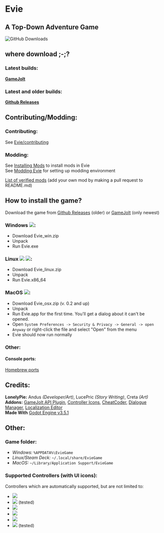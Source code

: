 # Evie
## A Top-Down Adventure Game
![GitHub Downloads](https://img.shields.io/github/downloads-pre/lnlypie/evie/latest/total?color=lightblue&label=downloads%20%28latest%29&logo=github&style=for-the-badge) 

## where download ;-;?
### Latest builds:
**[GameJolt](https://gamejolt.com/games/evie/699766)**
### Latest and older builds:
**[Github Releases](https://github.com/LnlyPie/Evie/releases)**

## Contributing/Modding:
### Contributing:
See [Evie/contributing](https://docs.andus.dev/lonelypie-games/evie#contributing)
### Modding:
See [Installing Mods](https://ldocs.andus.dev/evie/evie-modding#installing-mods-in-evie) to install mods in Evie</br>
See [Modding Evie](https://ldocs.andus.dev/evie/evie-modding#making-mods-for-evie) for setting up modding environment</br>

[List of verified mods](https://github.com/LnlyPie/evie-verified-mods) (add your own mod by making a pull request to README.md)

## How to install the game?
Download the game from [Github Releases](https://github.com/LnlyPie/Evie/releases) (older) or [GameJolt](https://gamejolt.com/games/projectevie/699766) (only newest)
### Windows ![](https://img.shields.io/badge/-0078D6?style=for-the-badge&logo=windows&logoColor=white):
 - Download Evie_win.zip
 - Unpack
 - Run Evie.exe
### Linux ![](https://img.shields.io/badge/-111927?style=for-the-badge&logo=linux&logoColor=white) ![](https://img.shields.io/badge/(untested)-000000?style=for-the-badge&logo=steamdeck&logoColor=white):
 - Download Evie_linux.zip
 - Unpack
 - Run Evie.x86_64
### MacOS ![](https://img.shields.io/badge/(untested)-000000?style=for-the-badge&logo=apple&logoColor=white):
 - Download Evie_osx.zip (v. 0.2 and up)
 - Unpack
 - Run Evie.app for the first time. You'll get a dialog about it can't be opened.
 - Open `System Preferences -> Security & Privacy -> General -> open Anyway` or right-click the file and select "Open" from the menu
 - Evie should now run normally
### Other:
#### Console ports:
[Homebrew ports](https://github.com/LnlyPie/Evie-Homebrew-Ports)

## Credits:
**LonelyPie:** Andus _(Developer/Art)_, LucePric _(Story Writing)_, Creta _(Art)_</br>
**Addons:** [GameJolt API Plugin](https://github.com/sarturodev/gamejolt-api-plugin), [Controller Icons](https://github.com/rsubtil/controller_icons), [CheatCoder](https://github.com/Hugo4IT/CheatCoder), [Dialogue Manager](https://github.com/nathanhoad/godot_dialogue_manager), [Localization Editor](https://github.com/VP-GAMES/LocalizationEditor)</br>
**Made With** [Godot Engine v3.5.1](https://godotengine.org/)

## Other:
### Game folder:
 - _Windows:_ `%APPDATA%\EvieGame`
 - _Linux/Steam Deck:_ `~/.local/share/EvieGame`
 - _MacOS:_ `~/Library/Application Support/EvieGame`
### Supported Controllers (with UI icons):
Controllers which are automatically supported, but are not limited to:
 - ![](https://img.shields.io/badge/Xbox-360/One/Series-107C10?style=for-the-badge&logo=xbox&logoColor=white)
 - ![](https://img.shields.io/badge/PlayStation-3/4/5-003791?style=for-the-badge&logo=playstation&logoColor=white) (tested)
 - ![](https://img.shields.io/badge/Switch-Controller-E60012?style=for-the-badge&logo=nintendo-switch&logoColor=white)
 - ![](https://img.shields.io/badge/Steam-Deck/Controller-000000?style=for-the-badge&logo=steam&logoColor=white)
 - ![](https://img.shields.io/badge/Amazon%20Luna-Controller-9146FF?style=for-the-badge&logo=amazon&logoColor=white)
 - ![](https://img.shields.io/badge/Stadia-Controller-CD2640?style=for-the-badge&logo=stadia&logoColor=white) (tested)
